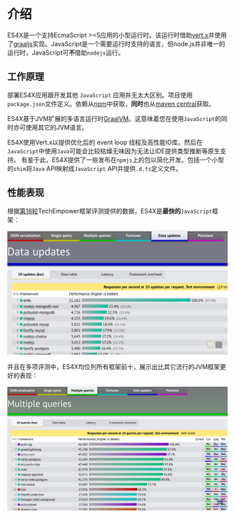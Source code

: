 # 介绍

ES4X是一个支持EcmaScript >=5应用的小型运行时。该运行时借助[vert.x](https://vertx.io)并使用了[graaljs](https://github.com/graalvm/graaljs)实现。JavaScript是一个需要运行时支持的语言，但node.js并非唯一的运行时，JavaScript可**不**借助`nodejs`运行。

## 工作原理

部署ES4X应用跟开发其他 `JavaScript` 应用并无太大区别。项目使用`package.json`文件定义。依赖从[npm](https://www.npmjs.com/)中获取，**同时**也从[maven central](https://search.maven.org/)获取。

ES4X基于JVM扩展的多语言运行时[GraalVM](https://www.graalvm.org)。这意味着您在使用`JavaScript`的同时亦可使用其它的JVM语言。

ES4X使用Vert.x以提供优化后的 event loop 线程及高性能IO库。然后在`JavaScript`中使用`Java`可能会比较枯燥无味因为无法让IDE提供类型推断等原生支持。
有鉴于此，ES4X提供了一些发布在`npmjs`上的包以简化开发。包括一个小型的`shim`将`Java` API映射成`JavaScript` API并提供`.d.ts`定义文件。

## 性能表现

根据[第18轮](https://www.techempower.com/benchmarks/#section=data-r18)TechEmpower框架评测提供的数据，ES4X是**最快的**`JavaScript`框架：

![round-18-js](./res/round-18-js.png)

并且在多项评测中，ES4X均位列所有框架前十，展示出比其它流行的JVM框架更好的表现：

![round-18-js](./res/round-18.png)
